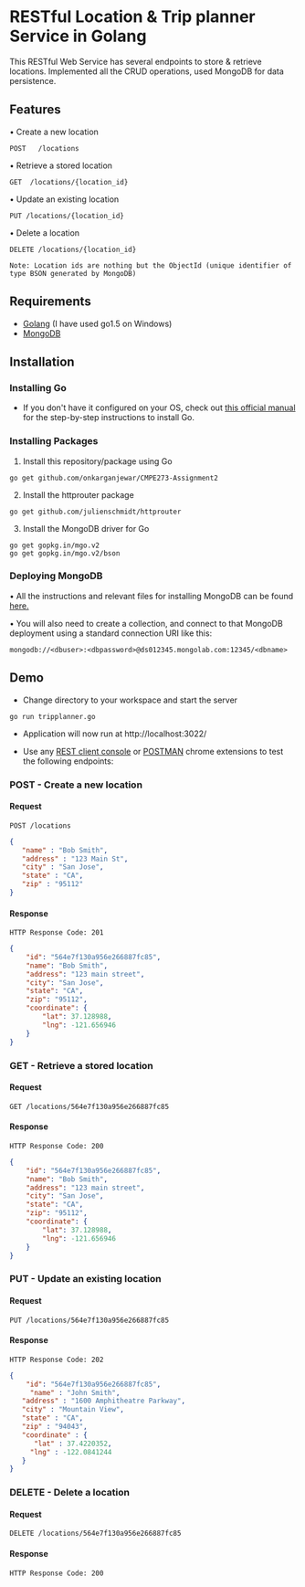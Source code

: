 # RESTful Location & Trip planner Service in Golang

This RESTful Web Service has several endpoints to store & retrieve locations. Implemented all the CRUD operations, used MongoDB for data persistence.

## Features   

•	Create a new location  

```http
POST   /locations
```

•	Retrieve a stored location 

```http
GET  /locations/{location_id}    
```

•	Update an existing location 

```http
PUT /locations/{location_id}   
```

•	Delete a location 

```http
DELETE /locations/{location_id}   
```


```Shell
Note: Location ids are nothing but the ObjectId (unique identifier of type BSON generated by MongoDB)   
```


## Requirements  
*	[Golang](https://golang.org/dl/) (I have used go1.5 on Windows)   
* [MongoDB](https://www.mongodb.com/)


## Installation

### Installing Go 
*	If you don't have it configured on your OS, check out [this official manual](https://golang.org/doc/install) for the step-by-step instructions to install Go.   

### Installing Packages

1. Install this repository/package using Go      
```Shell
go get github.com/onkarganjewar/CMPE273-Assignment2
```

2. Install the httprouter package  
```Shell
go get github.com/julienschmidt/httprouter
```

3. Install the MongoDB driver for Go
```Shell
go get gopkg.in/mgo.v2
go get gopkg.in/mgo.v2/bson
```


### Deploying MongoDB

• All the instructions and relevant files for installing MongoDB can be found [here.](https://docs.mongodb.org/manual/installation/)  

• You will also need to create a collection, and connect to that MongoDB deployment using a standard connection URI like this:
 
 ```Shell
 mongodb://<dbuser>:<dbpassword>@ds012345.mongolab.com:12345/<dbname>
 ```
 
## Demo

* Change directory to your workspace and start the server

 ```Shell
 go run tripplanner.go
 ```

* Application will now run at http://localhost:3022/

* Use any [REST client console](https://chrome.google.com/webstore/detail/rest-console/cokgbflfommojglbmbpenpphppikmonn) or [POSTMAN](https://chrome.google.com/webstore/detail/postman/fhbjgbiflinjbdggehcddcbncdddomop?hl=en) chrome extensions to test the following endpoints:


### POST - Create a new location

#### Request 

```http
POST /locations
```

```json
{
   "name" : "Bob Smith",
   "address" : "123 Main St",
   "city" : "San Jose",
   "state" : "CA",
   "zip" : "95112"
}
```

#### Response

```http
HTTP Response Code: 201
```

```json
{
    "id": "564e7f130a956e266887fc85",
    "name": "Bob Smith",
    "address": "123 main street",
    "city": "San Jose",
    "state": "CA",
    "zip": "95112",
    "coordinate": {
        "lat": 37.128988,
        "lng": -121.656946
    }
}
```


### GET - Retrieve a stored location

#### Request 

```http
GET /locations/564e7f130a956e266887fc85
```

#### Response

```http
HTTP Response Code: 200
```

```json
{
    "id": "564e7f130a956e266887fc85",
    "name": "Bob Smith",
    "address": "123 main street",
    "city": "San Jose",
    "state": "CA",
    "zip": "95112",
    "coordinate": {
        "lat": 37.128988,
        "lng": -121.656946
    }
}
```


### PUT - Update an existing location

#### Request 

```http
PUT /locations/564e7f130a956e266887fc85
```

#### Response

```http
HTTP Response Code: 202
```

```json
{
    "id": "564e7f130a956e266887fc85",
     "name" : "John Smith",
   "address" : "1600 Amphitheatre Parkway",
   "city" : "Mountain View",
   "state" : "CA",
   "zip" : "94043",
   "coordinate" : { 
      "lat" : 37.4220352,
     "lng" : -122.0841244
   }
}
```

### DELETE - Delete a location

#### Request 

```http
DELETE /locations/564e7f130a956e266887fc85
```

#### Response

```http
HTTP Response Code: 200
```
